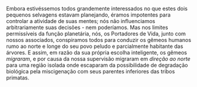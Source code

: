 ﻿Embora estivéssemos todos grandemente interessados no que estes dois pequenos selvagens estavam planejando, éramos impotentes para controlar a atividade de suas mentes; nós não influenciamos arbitrariamente suas decisões - nem poderíamos. Mas nos limites permissíveis da função planetária, nós, os Portadores de Vida, junto com nossos associados, conspiramos todos para conduzir os gêmeos humanos rumo ao norte e longe do seu povo peludo e parcialmente habitante das árvores. E assim, em razão da sua própria escolha inteligente, os gêmeos *migraram*, e por causa da nossa supervisão migraram em *direção ao norte* para uma região isolada onde escaparam da possibilidade de degradação biológica pela miscigenação com seus parentes inferiores das tribos primatas.